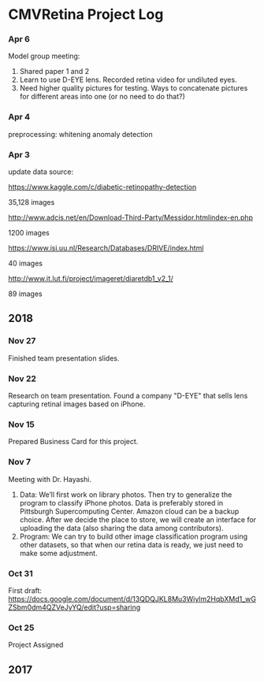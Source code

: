 CMVRetina Project Log
====
### Apr 6
Model group meeting:
1. Shared paper 1 and 2
2. Learn to use D-EYE lens. Recorded retina video for undiluted eyes.
3. Need higher quality pictures for testing. Ways to concatenate pictures for different areas into one (or no need to do that?)

### Apr 4
preprocessing:
whitening
anomaly detection


### Apr 3
update data source:

https://www.kaggle.com/c/diabetic-retinopathy-detection

35,128 images

http://www.adcis.net/en/Download-Third-Party/Messidor.htmlindex-en.php

1200 images

https://www.isi.uu.nl/Research/Databases/DRIVE/index.html

40 images

http://www.it.lut.fi/project/imageret/diaretdb1_v2_1/

89 images

2018
-----
### Nov 27
Finished team presentation slides.

### Nov 22
Research on team presentation. Found a company "D-EYE" that sells lens capturing retinal images based on iPhone.

### Nov 15
Prepared Business Card for this project.
	
### Nov 7
Meeting with Dr. Hayashi.
1. Data: 
	We’ll first work on library photos. Then try to generalize the program to classify iPhone photos. Data is preferably stored in Pittsburgh Supercomputing Center. Amazon cloud can be a backup choice. After we decide the place to store, we will create an interface for uploading the data (also sharing the data among contributors).
2. Program:
	We can try to build other image classification program using other datasets, so that when our retina data is ready, we just need to make some adjustment.

### Oct 31
First draft: https://docs.google.com/document/d/13QDQJKL8Mu3Wiylm2HqbXMd1_wGZSbm0dm4QZVeJyYQ/edit?usp=sharing

### Oct 25
Project Assigned

2017
-----
